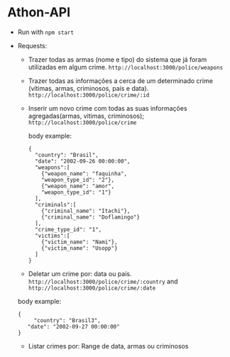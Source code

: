 # Athon-API

- Run with `npm start`
- Requests:
  - Trazer todas as armas (nome e tipo) do sistema que já foram utilizadas em algum
crime.  `http://localhost:3000/police/weapons`
  - Trazer todas as informações a cerca de um determinado crime (vítimas, armas,
criminosos, país e data).  `http://localhost:3000/police/crime/:id`
  - Inserir um novo crime com todas as suas informações agregadas(armas, vitimas,
criminosos);  `http://localhost:3000/police/crime`


    body example: 
    
    ```
    {
      "country": "Brasil",
      "date": "2002-09-26 00:00:00",
      "weapons":[
        {"weapon_name": "faquinha",
        "weapon_type_id": "2"},
        {"weapon_name": "amor",
        "weapon_type_id": "1"}
      ],
      "criminals":[
        {"criminal_name": "Itachi"},
        {"criminal_name": "Doflamingo"}
      ],
      "crime_type_id": "1",
      "victims":[
        {"victim_name": "Nami"},
        {"victim_name": "Usopp"}
      ]
    }
    ```
    
    
  - Deletar um crime por: data ou país.  `http://localhost:3000/police/crime/:country`  and `http://localhost:3000/police/crime/:date`
  
  body example:
   ```
   {
	    "country": "Brasil3",
      "date": "2002-09-27 00:00:00"
   }
   ```
  
  
  - Listar crimes por: Range de data, armas ou criminosos
  
